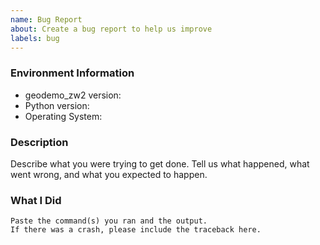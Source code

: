 ```yaml
---
name: Bug Report
about: Create a bug report to help us improve
labels: bug
---
```


<!-- Please search existing issues to avoid creating duplicates. -->

### Environment Information

-   geodemo_zw2 version:
-   Python version:
-   Operating System:

### Description

Describe what you were trying to get done.
Tell us what happened, what went wrong, and what you expected to happen.

### What I Did

```
Paste the command(s) you ran and the output.
If there was a crash, please include the traceback here.
```
